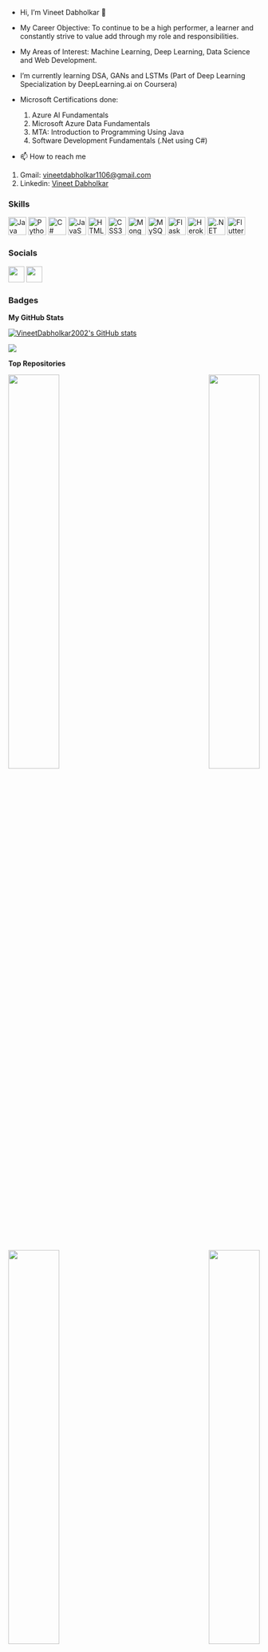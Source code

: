 - Hi, I’m Vineet Dabholkar 👋
- My Career Objective: To continue to be a high performer, a learner and constantly strive to value add through my role and responsibilities.
- My Areas of Interest: Machine Learning, Deep Learning, Data Science and Web Development.
- I’m currently learning DSA, GANs and LSTMs (Part of Deep Learning Specialization by DeepLearning.ai on Coursera)
- Microsoft Certifications done:
  1. Azure AI Fundamentals 
  2. Microsoft Azure Data Fundamentals
  3. MTA: Introduction to Programming Using Java
  4. Software Development Fundamentals (.Net using C#)
 
- 📫 How to reach me
1. Gmail: vineetdabholkar1106@gmail.com
2. Linkedin: <a href="https://www.linkedin.com/in/vineet-dabholkar-293a4a1a4/"> Vineet Dabholkar </a>

### Skills

<p align="left">
<a href="https://www.oracle.com/java/" target="_blank" rel="noreferrer"><img src="https://raw.githubusercontent.com/danielcranney/readme-generator/main/public/icons/skills/java-colored.svg" width="36" height="36" alt="Java" /></a>
<a href="https://www.python.org/" target="_blank" rel="noreferrer"><img src="https://raw.githubusercontent.com/danielcranney/readme-generator/main/public/icons/skills/python-colored.svg" width="36" height="36" alt="Python" /></a>
<a href="https://docs.microsoft.com/en-us/dotnet/csharp/" target="_blank" rel="noreferrer"><img src="https://raw.githubusercontent.com/danielcranney/readme-generator/main/public/icons/skills/csharp-colored.svg" width="36" height="36" alt="C#" /></a>
<a href="https://developer.mozilla.org/en-US/docs/Web/JavaScript" target="_blank" rel="noreferrer"><img src="https://raw.githubusercontent.com/danielcranney/readme-generator/main/public/icons/skills/javascript-colored.svg" width="36" height="36" alt="JavaScript" /></a>
<a href="https://developer.mozilla.org/en-US/docs/Glossary/HTML5" target="_blank" rel="noreferrer"><img src="https://raw.githubusercontent.com/danielcranney/readme-generator/main/public/icons/skills/html5-colored.svg" width="36" height="36" alt="HTML5" /></a>
<a href="https://www.w3.org/TR/CSS/#css" target="_blank" rel="noreferrer"><img src="https://raw.githubusercontent.com/danielcranney/readme-generator/main/public/icons/skills/css3-colored.svg" width="36" height="36" alt="CSS3" /></a>
<a href="https://www.mongodb.com/" target="_blank" rel="noreferrer"><img src="https://raw.githubusercontent.com/danielcranney/readme-generator/main/public/icons/skills/mongodb-colored.svg" width="36" height="36" alt="MongoDB" /></a>
<a href="https://www.mysql.com/" target="_blank" rel="noreferrer"><img src="https://raw.githubusercontent.com/danielcranney/readme-generator/main/public/icons/skills/mysql-colored.svg" width="36" height="36" alt="MySQL" /></a>
<a href="https://flask.palletsprojects.com/en/2.0.x/" target="_blank" rel="noreferrer"><img src="https://raw.githubusercontent.com/danielcranney/readme-generator/main/public/icons/skills/flask-colored.svg" width="36" height="36" alt="Flask" /></a>
<a href="https://www.heroku.com/" target="_blank" rel="noreferrer"><img src="https://raw.githubusercontent.com/danielcranney/readme-generator/main/public/icons/skills/heroku-colored.svg" width="36" height="36" alt="Heroku" /></a>
<a href="https://dotnet.microsoft.com/en-us/" target="_blank" rel="noreferrer"><img src="https://raw.githubusercontent.com/danielcranney/readme-generator/main/public/icons/skills/dot-net-colored.svg" width="36" height="36" alt=".NET" /></a>
<a href="https://flutter.dev/" target="_blank" rel="noreferrer"><img src="https://raw.githubusercontent.com/danielcranney/readme-generator/main/public/icons/skills/flutter-colored.svg" width="36" height="36" alt="Flutter" /></a>
</p>

### Socials

<p align="left"> <a href="mailto:vineetdabholkar2002@gmail.com" target="_blank" rel="noreferrer"><img src="https://user-images.githubusercontent.com/93699671/217727857-e7947b9f-fd5a-4b96-9c67-2f0079f55967.svg" width="32" height="32" /></a> <a href="https://www.linkedin.com/in/vineet-dabholkar-293a4a1a4" target="_blank" rel="noreferrer"><img src="https://raw.githubusercontent.com/danielcranney/readme-generator/main/public/icons/socials/linkedin.svg" width="32" height="32" /></a></p>

### Badges

<b>My GitHub Stats</b>

<a href="http://www.github.com/VineetDabholkar2002"><img src="https://github-readme-stats.vercel.app/api?username=VineetDabholkar2002&show_icons=true&hide=&count_private=true&title_color=f97316&text_color=ffffff&icon_color=f97316&bg_color=181824&hide_border=true&show_icons=true" alt="VineetDabholkar2002's GitHub stats" /></a>

<a href="http://www.github.com/VineetDabholkar2002"><img src="https://github-readme-streak-stats.herokuapp.com/?user=VineetDabholkar2002&stroke=ffffff&background=181824&ring=f97316&fire=f97316&currStreakNum=ffffff&currStreakLabel=f97316&sideNums=ffffff&sideLabels=ffffff&dates=ffffff&hide_border=true" /></a>

<b>Top Repositories</b>

<div width="100%" align="center"><a href="https://github.com/VineetDabholkar2002/SCloud-Cloud-Storage-System-ASP.NET" align="left"><img align="left" width="45%" src="https://github-readme-stats.vercel.app/api/pin/?username=VineetDabholkar2002&repo=SCloud-Cloud-Storage-System-ASP.NET&title_color=f97316&text_color=ffffff&icon_color=f97316&bg_color=181824&hide_border=true&locale=en" /></a><a href="https://github.com/VineetDabholkar2002/Customer-Churn-Predictor" align="right"><img align="right" width="45%" src="https://github-readme-stats.vercel.app/api/pin/?username=VineetDabholkar2002&repo=Customer-Churn-Predictor&title_color=f97316&text_color=ffffff&icon_color=f97316&bg_color=181824&hide_border=true&locale=en" /></a></div><br /><br /><br /><br /><br /><br /><br />

<br /><br /><br /><br /><br />

<div width="100%" align="center"><a href="https://github.com/VineetDabholkar2002/Image-Captioning-ChatBot-Plasma" align="left"><img align="left" width="45%" src="https://github-readme-stats.vercel.app/api/pin/?username=VineetDabholkar2002&repo=Image-Captioning-ChatBot-Plasma&title_color=f97316&text_color=ffffff&icon_color=f97316&bg_color=181824&hide_border=true&locale=en" /></a><a href="https://github.com/VineetDabholkar2002/Library-Management-System-Using-Java" align="right"><img align="right" width="45%" src="https://github-readme-stats.vercel.app/api/pin/?username=VineetDabholkar2002&repo=Library-Management-System-Using-Java&title_color=f97316&text_color=ffffff&icon_color=f97316&bg_color=181824&hide_border=true&locale=en" /></a></div>
<!---
VineetDabholkar2002/VineetDabholkar2002 is a ✨ special ✨ repository because its `README.md` (this file) appears on your GitHub profile.
You can click the Preview link to take a look at your changes.
--->
